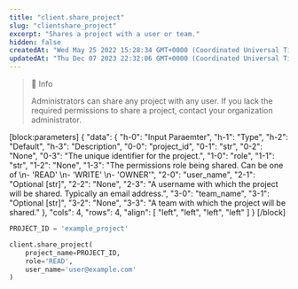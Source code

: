 ```yaml
---
title: "client.share_project"
slug: "clientshare_project"
excerpt: "Shares a project with a user or team."
hidden: false
createdAt: "Wed May 25 2022 15:28:34 GMT+0000 (Coordinated Universal Time)"
updatedAt: "Thu Dec 07 2023 22:32:06 GMT+0000 (Coordinated Universal Time)"
---
```

> 📘 Info
> 
> Administrators can share any project with any user. If you lack the required permissions to share a project, contact your organization administrator.

[block:parameters]
{
  "data": {
    "h-0": "Input Paraemter",
    "h-1": "Type",
    "h-2": "Default",
    "h-3": "Description",
    "0-0": "project_id",
    "0-1": "str",
    "0-2": "None",
    "0-3": "The unique identifier for the project.",
    "1-0": "role",
    "1-1": "str",
    "1-2": "None",
    "1-3": "The permissions role being shared. Can be one of  \n- 'READ'  \n- 'WRITE'  \n- 'OWNER'",
    "2-0": "user_name",
    "2-1": "Optional [str]",
    "2-2": "None",
    "2-3": "A username with which the project will be shared. Typically an email address.",
    "3-0": "team_name",
    "3-1": "Optional [str]",
    "3-2": "None",
    "3-3": "A team with which the project will be shared."
  },
  "cols": 4,
  "rows": 4,
  "align": [
    "left",
    "left",
    "left",
    "left"
  ]
}
[/block]


```python Usage
PROJECT_ID = 'example_project'

client.share_project(
    project_name=PROJECT_ID,
    role='READ',
    user_name='user@example.com'
)
```
